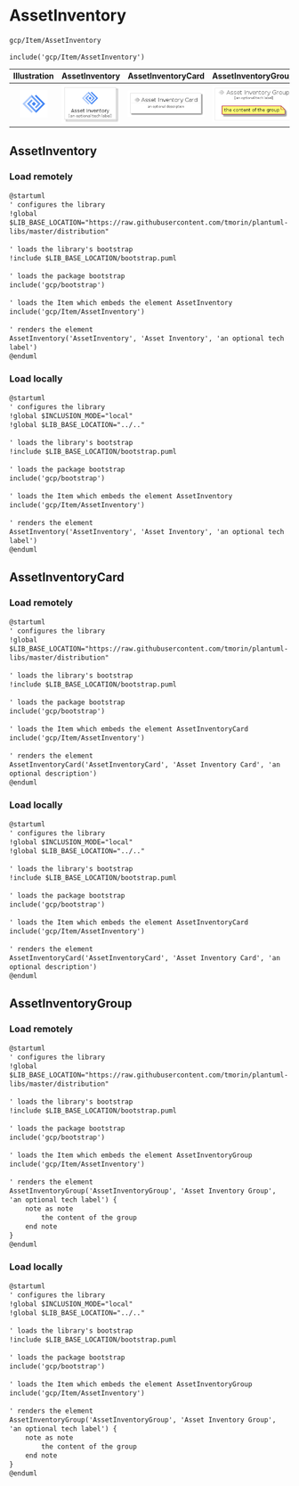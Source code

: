 # AssetInventory


```text
gcp/Item/AssetInventory
```

```text
include('gcp/Item/AssetInventory')
```



| Illustration | AssetInventory | AssetInventoryCard | AssetInventoryGroup |
| :---: | :---: | :---: | :---: |
| ![illustration for Illustration](../../gcp/Item/AssetInventory.png) | ![illustration for AssetInventory](../../gcp/Item/AssetInventory.Local.png) | ![illustration for AssetInventoryCard](../../gcp/Item/AssetInventoryCard.Local.png) | ![illustration for AssetInventoryGroup](../../gcp/Item/AssetInventoryGroup.Local.png) |




## AssetInventory

### Load remotely
```plantuml
@startuml
' configures the library
!global $LIB_BASE_LOCATION="https://raw.githubusercontent.com/tmorin/plantuml-libs/master/distribution"

' loads the library's bootstrap
!include $LIB_BASE_LOCATION/bootstrap.puml

' loads the package bootstrap
include('gcp/bootstrap')

' loads the Item which embeds the element AssetInventory
include('gcp/Item/AssetInventory')

' renders the element
AssetInventory('AssetInventory', 'Asset Inventory', 'an optional tech label')
@enduml
```

### Load locally
```plantuml
@startuml
' configures the library
!global $INCLUSION_MODE="local"
!global $LIB_BASE_LOCATION="../.."

' loads the library's bootstrap
!include $LIB_BASE_LOCATION/bootstrap.puml

' loads the package bootstrap
include('gcp/bootstrap')

' loads the Item which embeds the element AssetInventory
include('gcp/Item/AssetInventory')

' renders the element
AssetInventory('AssetInventory', 'Asset Inventory', 'an optional tech label')
@enduml
```

## AssetInventoryCard

### Load remotely
```plantuml
@startuml
' configures the library
!global $LIB_BASE_LOCATION="https://raw.githubusercontent.com/tmorin/plantuml-libs/master/distribution"

' loads the library's bootstrap
!include $LIB_BASE_LOCATION/bootstrap.puml

' loads the package bootstrap
include('gcp/bootstrap')

' loads the Item which embeds the element AssetInventoryCard
include('gcp/Item/AssetInventory')

' renders the element
AssetInventoryCard('AssetInventoryCard', 'Asset Inventory Card', 'an optional description')
@enduml
```

### Load locally
```plantuml
@startuml
' configures the library
!global $INCLUSION_MODE="local"
!global $LIB_BASE_LOCATION="../.."

' loads the library's bootstrap
!include $LIB_BASE_LOCATION/bootstrap.puml

' loads the package bootstrap
include('gcp/bootstrap')

' loads the Item which embeds the element AssetInventoryCard
include('gcp/Item/AssetInventory')

' renders the element
AssetInventoryCard('AssetInventoryCard', 'Asset Inventory Card', 'an optional description')
@enduml
```

## AssetInventoryGroup

### Load remotely
```plantuml
@startuml
' configures the library
!global $LIB_BASE_LOCATION="https://raw.githubusercontent.com/tmorin/plantuml-libs/master/distribution"

' loads the library's bootstrap
!include $LIB_BASE_LOCATION/bootstrap.puml

' loads the package bootstrap
include('gcp/bootstrap')

' loads the Item which embeds the element AssetInventoryGroup
include('gcp/Item/AssetInventory')

' renders the element
AssetInventoryGroup('AssetInventoryGroup', 'Asset Inventory Group', 'an optional tech label') {
    note as note
        the content of the group
    end note
}
@enduml
```

### Load locally
```plantuml
@startuml
' configures the library
!global $INCLUSION_MODE="local"
!global $LIB_BASE_LOCATION="../.."

' loads the library's bootstrap
!include $LIB_BASE_LOCATION/bootstrap.puml

' loads the package bootstrap
include('gcp/bootstrap')

' loads the Item which embeds the element AssetInventoryGroup
include('gcp/Item/AssetInventory')

' renders the element
AssetInventoryGroup('AssetInventoryGroup', 'Asset Inventory Group', 'an optional tech label') {
    note as note
        the content of the group
    end note
}
@enduml
```

